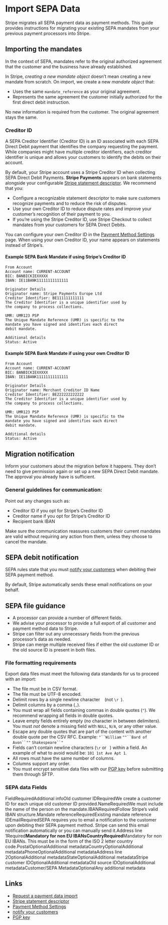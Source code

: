 # Import SEPA Data

Stripe migrates all SEPA payment data as payment methods. This guide provides
instructions for migrating your existing SEPA mandates from your previous
payment processors into Stripe.

## Importing the mandates

In the context of SEPA, mandates refer to the original authorized agreement that
the customer and the business have already established.

In Stripe, *creating a new mandate object* doesn’t mean creating a new mandate
from scratch. On import, we create a new *mandate object* that:

- Uses the same `mandate_reference` as your original agreement.
- Represents the same agreement the customer initially authorized for the first
direct debit instruction.

No new information is required from the customer. The original agreement stays
the same.

### Creditor ID

A SEPA Creditor Identifier (Creditor ID) is an ID associated with each SEPA
Direct Debit payment that identifies the company requesting the payment. While
companies might have multiple creditor identifiers, each creditor identifier is
unique and allows your customers to identify the debits on their account.

By default, your Stripe account uses a Stripe Creditor ID when collecting SEPA
Direct Debit Payments. **Stripe Payments** appears on bank statements alongside
your configurable [Stripe statement
descriptor](https://docs.stripe.com/get-started/account/statement-descriptors).
We recommend that you:

- Configure a recognizable statement descriptor to make sure customers recognize
payments and to reduce the risk of disputes.
- Use your own Creditor ID to reduce dispute rates and improve your customer’s
recognition of their payment to you.
- If you’re using the Stripe Creditor ID, use Stripe Checkout to collect
mandates from your customers for SEPA Direct Debits.

You can configure your own Creditor ID in the [Payment Method
Settings](https://dashboard.stripe.com/settings/payment_methods) page. When
using your own Creditor ID, your name appears on statements instead of Stripe’s.

#### Example SEPA Bank Mandate if using Stripe’s Creditor ID

```
From Account
Account name: CURRENT-ACCOUNT
BIC: BANBICKIEXXXXX
IBAN: IE11BANK11111111111111

Originator Details
Originator name: Stripe Payments Europe Ltd
Creditor Identifier: BE111111111111
The Creditor Identifier is a unique identifier used by
the company to process collections.

UMR: UMR123 PSP
The Unique Mandate Reference (UMR) is specific to the
mandate you have signed and identifies each direct
debit mandate.

Additional details
Status: Active

```

#### Example SEPA Bank Mandate if using your own Creditor ID

```
From Account
Account name: CURRENT-ACCOUNT
BIC: BANBICKIEXXXXX
IBAN: IE11BANK11111111111111

Originator Details
Originator name: Merchant Creditor ID Name
Creditor Identifier: BE222222222222
The Creditor Identifier is a unique identifier used by
the company to process collections.

UMR: UMR123 PSP
The Unique Mandate Reference (UMR) is specific to the
mandate you have signed and identifies each direct
debit mandate.

Additional details
Status: Active

```

## Migration notification

Inform your customers about the migration before it happens. They don’t need to
give permission again or set up a new SEPA Direct Debit mandate. The approval
you already have is sufficient.

### General guidelines for communication:

Point out any changes such as:

- Creditor ID if you opt for Stripe’s Creditor ID
- Creditor name if you opt for Stripe’s Creditor ID
- Recipient bank IBAN

Make sure the communication reassures customers their current mandates are valid
without requiring any action from them, unless they choose to cancel the
mandate.

## SEPA debit notification

SEPA rules state that you must [notify your
customers](https://docs.stripe.com/payments/sepa-debit#debit-notification-emails)
when debiting their SEPA payment method.

By default, Stripe automatically sends these email notifications on your behalf.

## SEPA file guidance

- A processor can provide a number of different fields.
- We advise your processor to provide a full export of all customer and payment
method data to Stripe.
- Stripe can filter out any unnecessary fields from the previous processor’s
data as needed.
- Stripe can merge multiple received files if either the old customer ID or the
old source ID is present in both files.

### File formatting requirements

Export data files must meet the following data standards for us to proceed with
an import:

- The file must be in CSV format.
- The file must be UTF-8 encoded.
- Delimit rows by a single newline character `
` (not `\r
`).
- Delimit columns by a comma (`,`).
- You must wrap all fields containing commas in double quotes (`"`). We
recommend wrapping all fields in double quotes.
- Leave empty fields entirely empty (no character in between delimiters). You
must *not* denote a missing field with `NULL`, `N/A`, or any other value.
- Escape any double quotes that are part of the content with another double
quote per the CSV RFC. Example: `"``William` `""``Bard of Avon``""`
`Shakespeare``"`
- Fields can’t contain newline characters (`\r` or `
`) within a field. An example of what to avoid would be: `101 1st Ave
Apt 1`.
- All rows must have the same number of columns.
- Columns support any order.
- You must encrypt sensitive data files with our [PGP
key](https://docs.stripe.com/get-started/data-migrations/pan-import#migration-pgp-key)
before submitting them through SFTP.

### SEPA data Fields

FieldRequiredAdditional infoOld customer IDRequiredWe create a customer ID for
each unique old customer ID provided.NameRequiredWe must include the name of the
person on the mandate.IBANRequiredFollow Stripe’s valid IBAN structure.Mandate
referenceRequiredExisting mandate reference IDEmailRequiredSEPA requires you to
email a notification to the customer upon debiting their SEPA payment method.
Stripe can send this email notification automatically or you can manually send
it.Address line 1Required**Mandatory for non EU IBANsCountryRequired**Mandatory
for non EU IBANs. This must be in the form of the ISO 2 letter country
code.PostalOptionalAdditional metadataCountryOptionalAdditional
metadataPhoneOptionalAdditional metadataAddress line 2OptionalAdditional
metadataStateOptionalAdditional metadataStripe customer IDOptionalAdditional
metadataOld source IDOptionalAdditional metadataCustomer/SEPA
MetadataOptionalAny additional metadata

## Links

- [Request a payment data
import](https://docs.stripe.com/get-started/data-migrations/pan-import)
- [Stripe statement
descriptor](https://docs.stripe.com/get-started/account/statement-descriptors)
- [Payment Method
Settings](https://dashboard.stripe.com/settings/payment_methods)
- [notify your
customers](https://docs.stripe.com/payments/sepa-debit#debit-notification-emails)
- [PGP
key](https://docs.stripe.com/get-started/data-migrations/pan-import#migration-pgp-key)